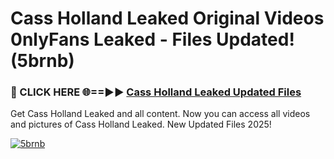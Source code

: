# Cass Holland Leaked Original Videos 0nlyFans Leaked - Files Updated! (5brnb)

<h3>🔴 CLICK HERE 🌐==►► <a href="https://tinyurl.com/3hn5wdd3" rel="nofollow">Cass Holland Leaked Updated Files</a></h3>

Get Cass Holland Leaked and all content. Now you can access all videos and pictures of Cass Holland Leaked. New Updated Files 2025!

[![5brnb](https://i.imgur.com/4HnBqBT.gif)](https://tinyurl.com/3hn5wdd3)
